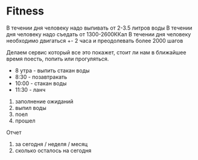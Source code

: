 # Fitness
В течении дня человеку надо выпивать от 2-3.5 литров воды
В течении дня человеку надо съедать от 1300-2600ККал
В течении дня человеку необходимо двигаться +- 2 часа и преодолевать более 2000 шагов

Делаем сервис который все это покажет, стоит ли нам в ближайшее время поесть, попить или прогуляться.

* 8 утра  - выпить стакан воды
* 8:30 - позавтракать
* 10:00 - стакан воды
* 11:30 - ланч

1. заполнение ожиданий
2. выпил воды
3. поел
4. прошел


Отчет

1. за сегодня / неделя / месяц
2. сколько осталось на сегодня
